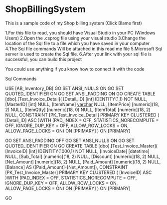 # ShopBillingSystem

This is a sample code of my Shop billing system (Click Blame first)

1.For this file to read, you should have Visual Studio in your PC (Windows Users)
2.Open the .csprog file using your visual studio
3.Change the location of the Sql file to a file which you have saved in your computer
4.The Sql file commands Will be attached in this read me file
5.Microsoft Sql server is used to create the Sql file.
6.After your link with your sql file is successful, you can build this project

You could use anything if you know how to connect it with the code 

Sql Commands

USE [AB_Inventory_DB]
GO
SET ANSI_NULLS ON
GO
SET QUOTED_IDENTIFIER ON
GO
SET ANSI_PADDING ON
GO
CREATE TABLE [dbo].[Test_Invoice_Detail](
	[Detail_ID] [int] IDENTITY(1,1) NOT NULL,
	[MasterID] [int] NULL,
	[ItemName] [varchar](50) NULL,
	[ItemPrice] [numeric](18, 2) NULL,
	[ItemQtty] [numeric](18, 0) NULL,
	[ItemTotal] [numeric](18, 2) NULL,
 CONSTRAINT [PK_Test_Invoice_Detail] PRIMARY KEY CLUSTERED 
(
	[Detail_ID] ASC
)WITH (PAD_INDEX = OFF, STATISTICS_NORECOMPUTE = OFF, IGNORE_DUP_KEY = OFF, ALLOW_ROW_LOCKS = ON, ALLOW_PAGE_LOCKS = ON) ON [PRIMARY]
) ON [PRIMARY]

GO
SET ANSI_PADDING OFF
GO
SET ANSI_NULLS ON
GO
SET QUOTED_IDENTIFIER ON
GO
CREATE TABLE [dbo].[Test_Invoice_Master](
	[InvoiceID] [int] IDENTITY(1000,1) NOT NULL,
	[InvoiceDate] [datetime] NULL,
	[Sub_Total] [numeric](18, 2) NULL,
	[Discount] [numeric](18, 2) NULL,
	[Net_Amount] [numeric](18, 2) NULL,
	[Paid_Amount] [numeric](18, 2) NULL,
	[Balance]  AS ([Paid_Amount]-[Net_Amount]),
 CONSTRAINT [PK_Test_Invoice_Master] PRIMARY KEY CLUSTERED 
(
	[InvoiceID] ASC
)WITH (PAD_INDEX = OFF, STATISTICS_NORECOMPUTE = OFF, IGNORE_DUP_KEY = OFF, ALLOW_ROW_LOCKS = ON, ALLOW_PAGE_LOCKS = ON) ON [PRIMARY]
) ON [PRIMARY]

GO
